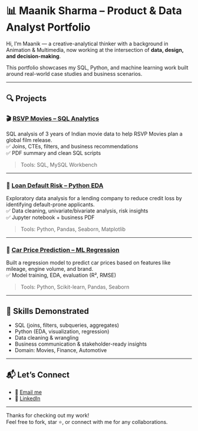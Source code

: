# 📊 Maanik Sharma – Product & Data Analyst Portfolio

Hi, I’m Maanik — a creative-analytical thinker with a background in Animation & Multimedia, now working at the intersection of **data, design, and decision-making**.

This portfolio showcases my SQL, Python, and machine learning work built around real-world case studies and business scenarios.

---

## 🔍 Projects

### 🎬 [RSVP Movies – SQL Analytics](./1_rsvp_sql_analysis)
SQL analysis of 3 years of Indian movie data to help RSVP Movies plan a global film release.  
✅ Joins, CTEs, filters, and business recommendations  
✅ PDF summary and clean SQL scripts  
> Tools: SQL, MySQL Workbench

---

### 💸 [Loan Default Risk – Python EDA](./2_loan_eda_case_study)
Exploratory data analysis for a lending company to reduce credit loss by identifying default-prone applicants.  
✅ Data cleaning, univariate/bivariate analysis, risk insights  
✅ Jupyter notebook + business PDF  
> Tools: Python, Pandas, Seaborn, Matplotlib

---

### 🚗 [Car Price Prediction – ML Regression](./3_car_price_prediction)
Built a regression model to predict car prices based on features like mileage, engine volume, and brand.  
✅ Model training, EDA, evaluation (R², RMSE)  
> Tools: Python, Scikit-learn, Pandas, Seaborn

---

## 🧠 Skills Demonstrated

- SQL (joins, filters, subqueries, aggregates)
- Python (EDA, visualization, regression)
- Data cleaning & wrangling
- Business communication & stakeholder-ready insights
- Domain: Movies, Finance, Automotive

---

## 📬 Let’s Connect

- 📧 [Email me](mailto:maaniksharma457@gmail.com)  
- 🔗 [LinkedIn](https://www.linkedin.com/in/maanik-sharma-b5a326200)

---

Thanks for checking out my work!  
Feel free to fork, star ⭐, or connect with me for any collaborations.

